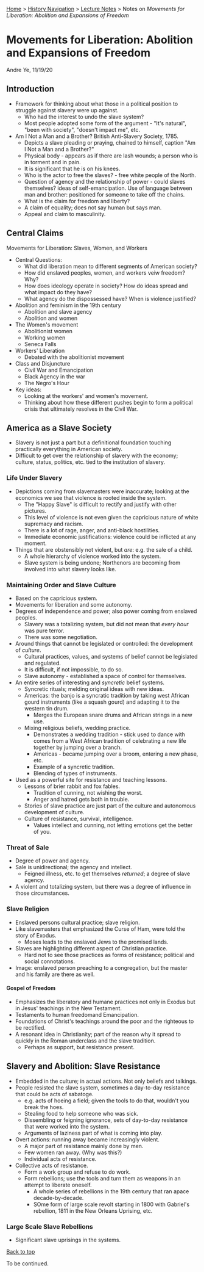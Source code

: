 [Home](https://andre-ye.github.io) > [History Navigation](https://andre-ye.github.io/history/history_navigation) > [Lecture Notes](https://andre-ye.github.io/history/history_navigation#lecture-notes) > Notes on *Movements for Liberation: Abolition and Expansions of Freedom*

# Movements for Liberation: Abolition and Expansions of Freedom
Andre Ye, 11/19/20

## Introduction
- Framework for thinking about what those in a political position to struggle against slavery were up against.
  - Who had the interest to undo the slave system?
  - Most people adopted some form of the argument - "It's natural", "been with society", "doesn't impact me", etc.
- Am I Not a Man and a Brother? British Anti-Slavery Society, 1785.
  - Depicts a slave pleading or praying, chained to himself, caption "Am I Not a Man and a Brother?"
  - Physical body - appears as if there are lash wounds; a person who is in torment and in pain.
  - It is significant that he is on his knees.
  - Who is the actor to free the slaves? - free white people of the North.
  - Question of agency and the relationship of power - could slaves themselves? ideas of self-emancipation. Use of language between man and brother: positioned for someone to take off the chains.
  - What is the claim for freedom and liberty?
  - A claim of equality; does not say human but says man.
  - Appeal and claim to masculinity.

## Central Claims
Movements for Liberation: Slaves, Women, and Workers
- Central Questions:
  - What did liberation mean to different segments of American society?
  - How did enslaved peoples, women, and workers veiw freedom? Why?
  - How does ideology operate in society? How do ideas spread and what impact do they have?
  - What agency do the dispossessed have? When is violence justified?
- Abolition and feminism in the 19th century
  - Abolition and slave agency
  - Abolition and women
- The Women's movement
  - Abolitionist women
  - Working women
  - Seneca Falls
- Workers' Liberation
  - Debated with the abolitionist movement
- Class and Disjuncture
  - Civil War and Emancipation
  - Black Agency in the war
  - The Negro's Hour
- Key ideas:
  - Looking at the workers' and women's movement.
  - Thinking about how these different pushes begin to form a political crisis that ultimately resolves in the Civil War.

## America as a Slave Society
- Slavery is not just a part but a definitional foundation touching practically everything in American society.
- Difficult to get over the relationship of slavery with the economy; culture, status, politics, etc. tied to the institution of slavery.

### Life Under Slavery
- Depictions coming from slavemasters were inaccurate; looking at the economics we see that violence is rooted inside the system.
  - The "Happy Slave" is difficult to rectify and justify with other pictures.
  - This level of violence is not even given the capricious nature of white supremacy and racism.
  - There is a lot of rage, anger, and anti-black hostilities.
  - Immediate economic justifications: violence could be inflicted at any moment.
- Things that are obstensibly not violent, but *are*: e.g. the sale of a child.
  - A whole hierarchy of violence worked into the system.
  - Slave system is being undone; Northenors are becoming from involved into what slavery looks like.

### Maintaining Order and Slave Culture
- Based on the capricious system.
- Movements for liberation and some autonomy.
- Degrees of independence and power; also power coming from enslaved peoples.
  - Slavery was a totalizing system, but did not mean that *every hour* was pure terror.
  - There was some negotiation.
- Around things that cannot be legislated or controlled: the development of *culture*.
  - Cultural practices, values, and systems of belief cannot be legislated and regulated.
  - It is difficult, if not impossible, to do so.
  - Slave autonomy - established a space of control for themselves.
- An entire series of interesting and *syncretic* belief systems.
  - Syncretic rituals; melding original ideas with new ideas.
  - Americas: the banjo is a syncratic tradition by taking west African gourd instruments (like a squash gourd) and adapting it to the western tin drum.
    - Merges the European snare drums and African strings in a new use.
  - Mixing religious beliefs, wedding practice.
    - Demonstrates a wedding tradition - stick used to dance with comes from a West African tradition of celebrating a new life together by jumping over a branch.
    - Americas - became jumping over a broom, entering a new phase, etc.
    - Example of a syncretic tradition.
    - Blending of types of instruments.
- Used as a powerful site for resistance and teaching lessons.
  - Lessons of brier rabbit and fox fables.
    - Tradition of cunning, not wishing the worst.
    - Anger and hatred gets both in trouble.
  - Stories of slave practice are just part of the culture and autonomous development of culture.
  - Culture of resistance, survival, intelligence.
    - Values intellect and cunning, not letting emotions get the better of you.

### Threat of Sale
- Degree of power and agency.
- Sale is unidirectional; the agency and intellect.
  - Feigned illness, etc. to get themselves *returned*; a degree of slave agency.
- A violent and totalizing system, but there was a degree of influence in those circumstances.

### Slave Religion
- Enslaved persons cultural practice; slave religion.
- Like slavemasters that emphasized the Curse of Ham, were told the story of Exodus.
  - Moses leads to the enslaved Jews to the promised lands.
- Slaves are highlighting different aspect of Christian practice.
  - Hard not to see those practices as forms of resistance; political and social connotations.
- Image: enslaved person preaching to a congregation, but the master and his family are there as well.

#### Gospel of Freedom
- Emphasizes the liberatory and humane practices not only in Exodus but in Jesus' teachings in the New Testament.
- Testaments to human freedomand Emancipation.
- Foundations of Christ's teachings around the poor and the righteous to be rectified.
- A resonant idea in Christianity; part of the reason why it spread to quickly in the Roman underclass and the slave tradition.
  - Perhaps as support, but resistance present.

## Slavery and Abolition: Slave Resistance
- Embedded in the culture; in actual actions. Not only beliefs and talkings.
- People resisted the slave system, sometimes a day-to-day resistance that could be acts of sabatoge.
  - e.g. acts of hoeing a field; given the tools to do that, wouldn't you break the hoes.
  - Stealing food to help someone who was sick.
  - Dissembling or feigning ignorance, sets of day-to-day resistance that were worked into the system.
  - Arguments of laziness part of what is coming into play.
- Overt actions: running away became increasingly violent. 
  - A major part of resistance mainly done by men.
  - Few women ran away. (Why was this?)
  - Individual acts of resistance.
- Collective acts of resistance.
  - Form a work group and refuse to do work.
  - Form rebellions; use the tools and turn them as weapons in an attempt to liberate oneself.
    - A whole series of rebellions in the 19th century that ran apace decade-by-decade.
    - SOme form of large scale revolt starting in 1800 with Gabriel's rebellion, 1811 in the New Orleans Uprising, etc.

### Large Scale Slave Rebellions
- Significant slave uprisings in the systems.

[Back to top](#)

To be continued.

